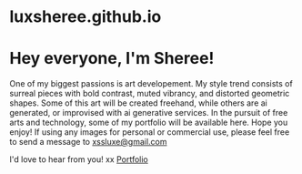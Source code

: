 # luxsheree.github.io
<h1>Hey everyone,  I'm Sheree!</h1>
<p>One of my biggest passions is art developement. 
My style trend consists of surreal pieces with bold contrast, muted vibrancy, and distorted geometric shapes. Some of this art will be created freehand, while others are ai generated, or improvised with ai generative services. 
In the pursuit of free arts and technology, some of my portfolio will be available here. Hope you enjoy! 
If using any images for personal or commercial use, please feel free to send a message to 
<a href="mailto: xssluxe@gmail.com">xssluxe@gmail.com</a>

<p>I'd love to hear from you! 
xx 
<a href="https://luxsheree.github.io"> Portfolio </a>

